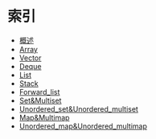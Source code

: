 <!--
 * @Author: your name
 * @Date: 2021-10-29 16:34:32
 * @LastEditTime: 2022-03-31 14:13:52
 * @LastEditors: Please set LastEditors
 * @Description: In User Settings Edit
 * @FilePath: /workspace/Blog/C++/STL/索引.md
-->

# 索引

+ [概述](./概述.md)
+ [Array](./Array.md)
+ [Vector](./Vector.md)
+ [Deque](./Deque.md)
+ [List](./List.md)
+ [Stack](./Stack.md)
+ [Forward_list](./Forward_list.md)
+ [Set&Multiset](./Set&Multiset.md)
+ [Unordered_set&Unordered_multiset](./Unordered_set&Unordered_multiset.md)
+ [Map&Multimap](./Map&Multimap.md)
+ [Unordered_map&Unordered_multimap](./Unordered_map&Unordered_multimap.md)
